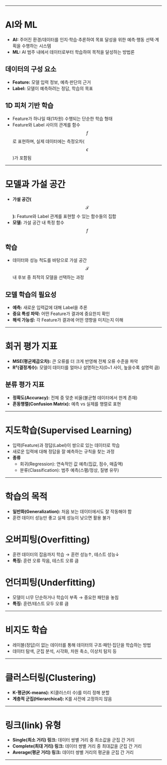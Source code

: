 
***

# AI와 ML

- **AI:** 주어진 환경/데이터를 인지·학습·추론하여 목표 달성을 위한 예측·행동 선택·계획을 수행하는 시스템
- **ML:** AI 범주 내에서 데이터로부터 학습하여 목적을 달성하는 방법론

## 데이터의 구성 요소

- **Feature:** 모델 입력 정보, 예측·판단의 근거
- **Label:** 모델이 예측하려는 정답, 학습의 목표

## 1D 피처 기반 학습

- Feature가 하나일 때(1차원) 수행되는 단순한 학습 형태
- Feature와 Label 사이의 관계를 함수 $$ f $$로 표현하며, 실제 데이터에는 측정오차($$ \epsilon $$)가 포함됨

***

# 모델과 가설 공간

- **가설 공간($$ \mathcal{F} $$):** Feature와 Label 관계를 표현할 수 있는 함수들의 집합
- **모델:** 가설 공간 내 특정 함수 $$ f $$

## 학습

- 데이터와 성능 척도를 바탕으로 가설 공간 $$ \mathcal{F} $$ 내 후보 중 최적의 모델을 선택하는 과정

## 모델 학습의 필요성

- **예측:** 새로운 입력값에 대해 Label을 추론
- **중요 특성 파악:** 어떤 Feature가 결과에 중요한지 확인
- **해석 가능성:** 각 Feature가 결과에 어떤 영향을 미치는지 이해

***

# 회귀 평가 지표

- **MSE(평균제곱오차):** 큰 오류를 더 크게 반영해 전체 오류 수준을 파악
- **R²(결정계수):** 모델이 데이터를 얼마나 설명하는지(0~1 사이, 높을수록 설명력 큼)

## 분류 평가 지표

- **정확도(Accuracy):** 전체 중 맞춘 비율(불균형 데이터에서 한계 존재)
- **혼동행렬(Confusion Matrix):** 예측 vs 실제를 행렬로 표현

***

# 지도학습(Supervised Learning)

- 입력(Feature)과 정답(Label)이 쌍으로 있는 데이터로 학습
- 새로운 입력에 대해 정답을 잘 예측하는 규칙을 찾는 과정
- **종류**
  - 회귀(Regression): 연속적인 값 예측(집값, 점수, 매출액)
  - 분류(Classification): 범주 예측(스팸/정상, 질병 유무)

***

# 학습의 목적

- **일반화(Generalization):** 처음 보는 데이터에서도 잘 작동해야 함
- 훈련 데이터 성능만 좋고 실제 성능이 낮으면 활용 불가

# 오버피팅(Overfitting)

- 훈련 데이터의 잡음까지 학습 → 훈련 성능↑, 테스트 성능↓
- **특징:** 훈련 오류 작음, 테스트 오류 큼

# 언더피팅(Underfitting)

- 모델이 너무 단순하거나 학습이 부족 → 중요한 패턴을 놓침
- **특징:** 훈련/테스트 모두 오류 큼

***

# 비지도 학습

- 레이블(정답)이 없는 데이터를 통해 데이터의 구조·패턴·집단을 학습하는 방법
- 데이터 탐색, 군집 분석, 시각화, 차원 축소, 이상치 탐지 등

***

# 클러스터링(Clustering)

- **K-평균(K-means):** K(클러스터 수)를 미리 정해 분할
- **계층적 군집(Hierarchical):** K를 사전에 고정하지 않음

***

# 링크(link) 유형

- **Single(최소 거리) 링크:** 데이터 쌍별 거리 중 최소값을 군집 간 거리
- **Complete(최대 거리) 링크:** 데이터 쌍별 거리 중 최대값을 군집 간 거리
- **Average(평균 거리) 링크:** 데이터 쌍별 거리의 평균을 군집 간 거리

***
